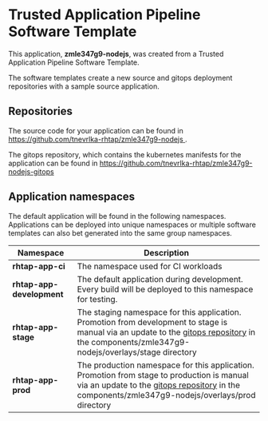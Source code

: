 # Trusted Application Pipeline Software Template

This application, **zmle347g9-nodejs**, was created from a Trusted Application Pipeline Software Template.

The software templates create a new source and gitops deployment repositories with a sample source application. 

## Repositories

The source code for your application can be found in [https://github.com/tnevrlka-rhtap/zmle347g9-nodejs ](https://github.com/tnevrlka-rhtap/zmle347g9-nodejs ).
 
The gitops repository, which contains the kubernetes manifests for the application can be found in 
[https://github.com/tnevrlka-rhtap/zmle347g9-nodejs-gitops ](https://github.com/tnevrlka-rhtap/zmle347g9-nodejs-gitops ) 

## Application namespaces 

The default application will be found in the following namespaces. Applications can be deployed into unique namespaces or multiple software templates can also bet generated into the same group namespaces.  

|  Namespace   |  Description   |  
| -------- | -------- |
| **rhtap-app-ci** | The namespace used for CI workloads |
| **rhtap-app-development** | The default application during development. Every build will be deployed to this namespace for testing. |
| **rhtap-app-stage** | The staging namespace for this application. Promotion from development to stage is manual via an update to the [gitops repository](https://github.com/tnevrlka-rhtap/zmle347g9-nodejs-gitops ) in the components/zmle347g9-nodejs/overlays/stage directory |
| **rhtap-app-prod** | The production namespace for this application. Promotion from stage to production is manual via an update to the [gitops repository](https://github.com/tnevrlka-rhtap/zmle347g9-nodejs-gitops ) in the components/zmle347g9-nodejs/overlays/prod directory |